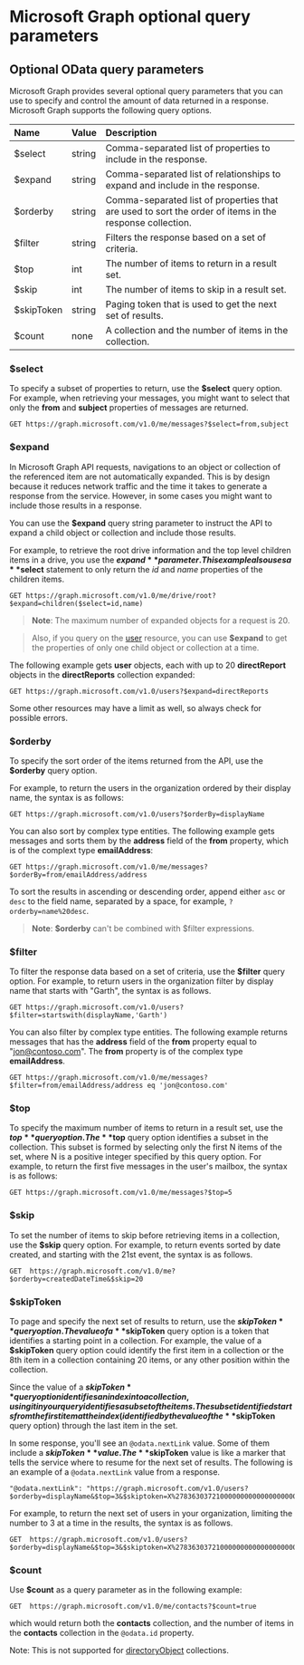 # Microsoft Graph optional query parameters
## Optional OData query parameters
Microsoft Graph provides several optional query parameters that you can use to specify and control the amount of data returned in a response. Microsoft Graph supports the following query options. 

|Name|Value|Description|
|:---------------|:--------|:-------|
|$select|string|Comma-separated list of properties to include in the response.|
|$expand|string|Comma-separated list of relationships to expand and include in the response.  |
|$orderby|string|Comma-separated list of properties that are used to sort the order of items in the response collection.|
|$filter|string|Filters the response based on a set of criteria.|
|$top|int|The number of items to return in a result set.|
|$skip|int|The number of items to skip in a result set.|
|$skipToken|string|Paging token that is used to get the next set of results.|
|$count|none|A collection and the number of items in the collection.|


### $select
To specify a subset of properties to return, use the **$select** query option. For example, when retrieving your messages, you might want to select that only the **from** and **subject** properties of messages are returned.

```http
GET https://graph.microsoft.com/v1.0/me/messages?$select=from,subject
```

<!--For example, when retrieving the children of an item on a drive, you want to select that only the **name** and **size** properties of items are returned.

```http
GET https://graph.microsoft.com/v1.0/me/drive/root/children?$select=name,size
```

By submitting the request with the `$select=name,size` query string, the objects
in the response will only have those property values included. 


```json
{
  "value": [
    {
      "id": "13140a9sd9aba",
      "name": "Documents",
      "size": 1024
    },
    {
      "id": "123901909124a",
      "name": "Pictures",
      "size": 1012010210
    }
  ]
}
```--> 

### $expand

In Microsoft Graph API requests, navigations to an object or collection of the referenced item are not automatically expanded. This is by design because it reduces network traffic and 
the time it takes to generate a response from the service. However, in some cases you might want to include those results in a response.

You can use the **$expand** query string parameter to instruct the API to expand a child object or collection and include those results.

For example, to retrieve the root drive information and the top level children items in a drive, you use the **$expand** parameter. This example also uses a **$select** statement to only 
return the _id_ and _name_ properties of the children items.

```http
GET https://graph.microsoft.com/v1.0/me/drive/root?$expand=children($select=id,name)
```

>  **Note**: The maximum number of expanded objects for a request is 20. 

> Also, if you query on the [user](http://graph.microsoft.io/en-us/docs/api-reference/v1.0/resources/user) resource, you can use **$expand** to get the properties of only one child object 
or collection at a time. 

The following example gets **user** objects, each with up to 20 **directReport** objects in the **directReports** collection expanded:
```http
GET https://graph.microsoft.com/v1.0/users?$expand=directReports
```
Some other resources may have a limit as well, so always check for possible errors.


<!---The following shows a sample result that is returned in the response body.-->


### $orderby

To specify the sort order of the items returned from the API, use the **$orderby** query option. 

For example, to return the users in the organization ordered by their display name, the syntax is as follows:

```http
GET https://graph.microsoft.com/v1.0/users?$orderBy=displayName
``` 

You can also sort by complex type entities. The following example gets messages and sorts them by the **address** field of the **from** property, which is of the complext type **emailAddress**:

```http
GET https://graph.microsoft.com/v1.0/me/messages?$orderBy=from/emailAddress/address
``` 

To sort the results in ascending or descending order, append either `asc` or `desc` to the field name, separated by a space, for example,
`?orderby=name%20desc`.

 >  **Note**: **$orderby** can't be combined with $filter expressions.

### $filter
To filter the response data based on a set of criteria, use the **$filter** query option.
For example, to return users in the organization filter by display name that starts with "Garth", the syntax is as follows.

```http
GET https://graph.microsoft.com/v1.0/users?$filter=startswith(displayName,'Garth')
```

You can also filter by complex type entities. The following example returns messages that has the **address** field of the **from** property equal to "jon@contoso.com". The **from** 
property is of the complex type **emailAddress**.

```http
GET https://graph.microsoft.com/v1.0/me/messages?$filter=from/emailAddress/address eq 'jon@contoso.com'
``` 

### $top
To specify the maximum number of items to return in a result set, use the **$top** query option. The **$top** query option identifies a subset in the collection. This subset is formed by selecting only the first N items of the set, where N is a positive integer specified by this query option. 
For example, to return the first five messages in the user's mailbox, the syntax is as follows:

```http
GET https://graph.microsoft.com/v1.0/me/messages?$top=5
```

### $skip
To set the number of items to skip before retrieving items in a collection, use  the **$skip** query option. 
For example, to return events sorted by date created, and starting with the 21st event, the syntax is as follows.

```http
GET  https://graph.microsoft.com/v1.0/me?$orderby=createdDateTime&$skip=20
```

### $skipToken
To page and specify the next set of results to return, use  the **$skipToken** query option.  The value of a **$skipToken** query option is a token that identifies a starting point in a collection. For example, the value of a **$skipToken** query option could identify the first item in a collection or the 8th item in a collection containing 20 items, or any other position within the collection.

Since the value of a **$skipToken** query option identifies an index into a collection, using it in your query identifies a subset of the items. The subset identified starts from the first item at the index (identified by the value of the **$skipToken** query option) through the last item in the  set.

In some response, you'll see an `@odata.nextLink` value. Some of them include a **$skipToken** value.  The **$skipToken** value is like a marker that tells the service where to resume for the next set of results.  The following is an example of a `@odata.nextLink` value from a response.

```
"@odata.nextLink": "https://graph.microsoft.com/v1.0/users?$orderby=displayName&$top=3&$skiptoken=X%2783630372100000000000000000000%27"
```

For example, to return the next set of users in your organization, limiting the number to 3 at a time in the results, the syntax is as follows.

```http
GET  https://graph.microsoft.com/v1.0/users?$orderby=displayName&$top=3&$skiptoken=X%2783630372100000000000000000000%27
```

### $count
Use **$count** as a query parameter as in the following example:
```http
GET  https://graph.microsoft.com/v1.0/me/contacts?$count=true
```
which would return both the **contacts** collection, and the number of items in the **contacts** collection in the `@odata.id` property.

Note: This is not supported for [directoryObject](http://graph.microsoft.io/en-us/docs/api-reference/v1.0/resources/directoryobject) collections.

